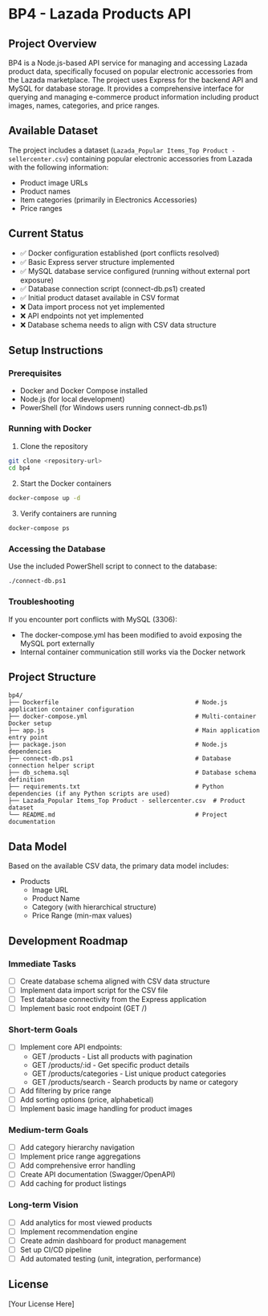 # BP4 - Lazada Products API

## Project Overview
BP4 is a Node.js-based API service for managing and accessing Lazada product data, specifically focused on popular electronic accessories from the Lazada marketplace. The project uses Express for the backend API and MySQL for database storage. It provides a comprehensive interface for querying and managing e-commerce product information including product images, names, categories, and price ranges.

## Available Dataset
The project includes a dataset (`Lazada_Popular Items_Top Product - sellercenter.csv`) containing popular electronic accessories from Lazada with the following information:
- Product image URLs
- Product names
- Item categories (primarily in Electronics Accessories)
- Price ranges

## Current Status
- ✅ Docker configuration established (port conflicts resolved)
- ✅ Basic Express server structure implemented
- ✅ MySQL database service configured (running without external port exposure)
- ✅ Database connection script (connect-db.ps1) created
- ✅ Initial product dataset available in CSV format
- ❌ Data import process not yet implemented
- ❌ API endpoints not yet implemented
- ❌ Database schema needs to align with CSV data structure

## Setup Instructions

### Prerequisites
- Docker and Docker Compose installed
- Node.js (for local development)
- PowerShell (for Windows users running connect-db.ps1)

### Running with Docker
1. Clone the repository
```bash
git clone <repository-url>
cd bp4
```

2. Start the Docker containers
```bash
docker-compose up -d
```

3. Verify containers are running
```bash
docker-compose ps
```

### Accessing the Database
Use the included PowerShell script to connect to the database:
```bash
./connect-db.ps1
```

### Troubleshooting
If you encounter port conflicts with MySQL (3306):
- The docker-compose.yml has been modified to avoid exposing the MySQL port externally
- Internal container communication still works via the Docker network

## Project Structure
```
bp4/
├── Dockerfile                                      # Node.js application container configuration
├── docker-compose.yml                              # Multi-container Docker setup
├── app.js                                          # Main application entry point
├── package.json                                    # Node.js dependencies
├── connect-db.ps1                                  # Database connection helper script
├── db_schema.sql                                   # Database schema definition
├── requirements.txt                                # Python dependencies (if any Python scripts are used)
├── Lazada_Popular Items_Top Product - sellercenter.csv  # Product dataset
└── README.md                                       # Project documentation
```

## Data Model
Based on the available CSV data, the primary data model includes:
- Products
  - Image URL
  - Product Name
  - Category (with hierarchical structure)
  - Price Range (min-max values)

## Development Roadmap

### Immediate Tasks
- [ ] Create database schema aligned with CSV data structure
- [ ] Implement data import script for the CSV file
- [ ] Test database connectivity from the Express application
- [ ] Implement basic root endpoint (GET /)

### Short-term Goals
- [ ] Implement core API endpoints:
  - GET /products - List all products with pagination
  - GET /products/:id - Get specific product details
  - GET /products/categories - List unique product categories
  - GET /products/search - Search products by name or category
- [ ] Add filtering by price range
- [ ] Add sorting options (price, alphabetical)
- [ ] Implement basic image handling for product images

### Medium-term Goals
- [ ] Add category hierarchy navigation
- [ ] Implement price range aggregations
- [ ] Add comprehensive error handling
- [ ] Create API documentation (Swagger/OpenAPI)
- [ ] Add caching for product listings

### Long-term Vision
- [ ] Add analytics for most viewed products
- [ ] Implement recommendation engine
- [ ] Create admin dashboard for product management
- [ ] Set up CI/CD pipeline
- [ ] Add automated testing (unit, integration, performance)

## License
[Your License Here]
